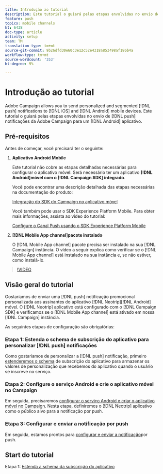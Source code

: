 ```yaml
---
title: Introdução ao tutorial
description: Este tutorial o guiará pelas etapas envolvidas no envio de notificações por push do Adobe Campaign e no recebimento dessas notificações no aplicativo Android.
feature: push
topics: mobile channels
kt: 6438
doc-type: article
activity: setup
team: TM
translation-type: tm+mt
source-git-commit: 9b26dfd30e60c3e12c52e4318a853498af186b4a
workflow-type: tm+mt
source-wordcount: '353'
ht-degree: 9%

---
```



# Introdução ao tutorial

Adobe Campaign allows you to send personalized and segmented [!DNL push] notifications to [!DNL iOS] and [!DNL Android] mobile devices. Este tutorial o guiará pelas etapas envolvidas no envio de [!DNL push] notificações da Adobe Campaign para um [!DNL Android] aplicativo.

## Pré-requisitos

Antes de começar, você precisará ter o seguinte:

1) **Aplicativo Android Mobile**

   Este tutorial não cobre as etapas detalhadas necessárias para configurar o aplicativo móvel. Será necessário ter um aplicativo **[!DNL Android]móvel com o [!DNL Campaign SDK] integrado**.

   Você pode encontrar uma descrição detalhada das etapas necessárias na documentação do produto:

   [Integração do SDK do Campaign no aplicativo móvel](https://experienceleague.adobe.com/docs/campaign-classic/using/sending-messages/sending-push-notifications/integrating-campaign-sdk-into-the-mobile-application.html)

   Você também pode usar o SDK Experience Platform Mobile. Para obter mais informações, assista ao vídeo do tutorial:

   [Configure o Canal Push usando o SDK Experience Platform Mobile](https://experienceleague.adobe.com/docs/campaign-classic-learn/tutorials/sending-messages/push-channel/configure-push-using-aep-mobile-sdk.html)

2) **[!DNL Mobile App channel]pacote instalado**

   O [!DNL Mobile App channel] pacote precisa ser instalado na sua [!DNL Campaign] instância. O vídeo a seguir explica como verificar se o [!DNL Mobile App channel] está instalado na sua instância e, se não estiver, como instalá-lo.

>[!VIDEO](https://video.tv.adobe.com/v/326544?quality=12)

## Visão geral do tutorial

Gostaríamos de enviar uma [!DNL push] notificação promocional personalizada aos assinantes do aplicativo [!DNL Neotrip][!DNL Android] móvel. O [!DNL Neotrip] aplicativo está configurado com o [!DNL Campaign SDK] e verificamos se o [!DNL Mobile App channel] está ativado em nossa [!DNL Campaign] instância.

As seguintes etapas de configuração são obrigatórias:

### Etapa 1: Estenda o schema de subscrição do aplicativo para personalizar [!DNL push] notificações

Como gostaríamos de personalizar a [!DNL push] notificação, primeiro [estenderemos o schema](/help/tutorial-getting-started-with-push-notifications-for-android/extending-the-app-subscription-schema.md) de subscrição do aplicativo para armazenar os valores de personalização que recebemos do aplicativo quando o usuário se inscreve no serviço.

### Etapa 2: Configure o serviço Android e crie o aplicativo móvel no Campaign

Em seguida, precisaremos [configurar o serviço Android e criar o aplicativo móvel no Campaign](/help/tutorial-getting-started-with-push-notifications-for-android/configuring-an-android-service-in-campaign.md). Nesta etapa, definiremos o [!DNL Neotrip] aplicativo como o público alvo para a notificação por push.

### Etapa 3: Configurar e enviar a notificação por push

Em seguida, estamos prontos para [configurar e enviar a notificação](/help/tutorial-getting-started-with-push-notifications-for-android/configuring-and-sending-push-notifications.md)por push.

## Start do tutorial

Etapa 1: [Estenda a schema da subscrição do aplicativo](/help/tutorial-getting-started-with-push-notifications-for-android/extending-the-app-subscription-schema.md)

